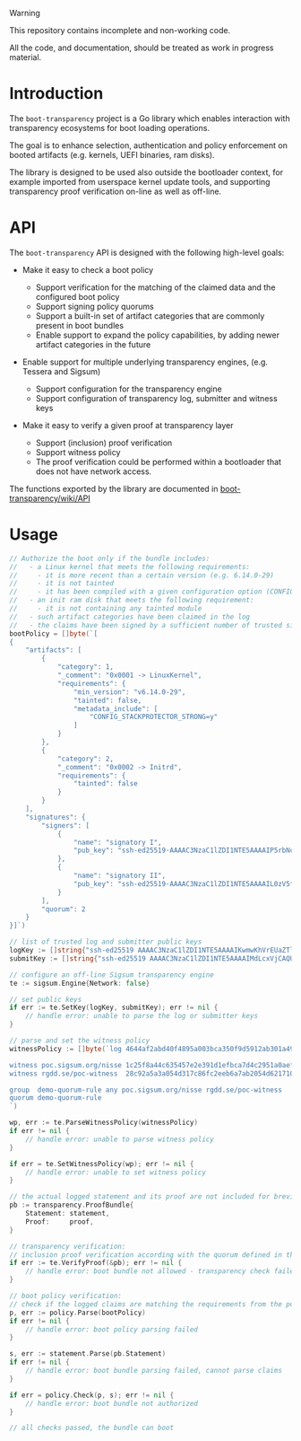 > [!WARNING]
> This repository contains incomplete and non-working code.
>
> All the code, and documentation, should be treated as work in progress material.

Introduction
============

The `boot-transparency` project is a Go library which enables interaction with
transparency ecosystems for boot loading operations.

The goal is to enhance selection, authentication and policy enforcement on
booted artifacts (e.g. kernels, UEFI binaries, ram disks).

The library is designed to be used also outside the bootloader context, for
example imported from userspace kernel update tools, and supporting
transparency proof verification on-line as well as off-line.

API
===

The `boot-transparency` API is designed with the following high-level goals:

* Make it easy to check a boot policy
    * Support verification for the matching of the claimed data and
      the configured boot policy
    * Support signing policy quorums
    * Support a built-in set of artifact categories that are
      commonly present in boot bundles
    * Enable support to expand the policy capabilities, by adding
      newer artifact categories in the future
* Enable support for multiple underlying transparency engines,
  (e.g. Tessera and Sigsum)
    * Support configuration for the transparency engine
    * Support configuration of transparency log, submitter
      and witness keys

* Make it easy to verify a given proof at transparency layer
    * Support (inclusion) proof verification
    * Support witness policy
    * The proof verification could be performed within a bootloader
      that does not have network access.

The functions exported by the library are documented in
[boot-transparency/wiki/API](https://github.com/usbarmory/boot-transparency/wiki/API)

Usage
=====

```go
// Authorize the boot only if the bundle includes:
//   - a Linux kernel that meets the following requirements:
//     - it is more recent than a certain version (e.g. 6.14.0-29)
//     - it is not tainted
//     - it has been compiled with a given configuration option (CONFIG_STACKPROTECTOR_STRONG=y)
//   - an init ram disk that meets the following requirement:
//     - it is not containing any tainted module
//   - such artifact categories have been claimed in the log
//   - the claims have been signed by a sufficient number of trusted signers to satisfy the required quorum (e.g. 2)
bootPolicy = []byte(`[
{
    "artifacts": [
        {
            "category": 1,
            "_comment": "0x0001 -> LinuxKernel",
            "requirements": {
                "min_version": "v6.14.0-29",
                "tainted": false,
                "metadata_include": [
                    "CONFIG_STACKPROTECTOR_STRONG=y"
                ]
            }
        },
        {
            "category": 2,
            "_comment": "0x0002 -> Initrd",
            "requirements": {
                "tainted": false
            }
        }
    ],
    "signatures": {
        "signers": [
            {
                "name": "signatory I",
                "pub_key": "ssh-ed25519·AAAAC3NzaC1lZDI1NTE5AAAAIP5rbNcIOcwqBHzLOhJEfdKFHa+pIs10idfTm8c+HDnK"
            },
            {
                "name": "signatory II",
                "pub_key": "ssh-ed25519·AAAAC3NzaC1lZDI1NTE5AAAAIL0zV5fSWzzXa4R7Kpk6RAXkvWsJGpvkQ+9/xxpHC49J"
            }
        ],
        "quorum": 2
    }
}]`)

// list of trusted log and submitter public keys
logKey := []string{"ssh-ed25519 AAAAC3NzaC1lZDI1NTE5AAAAIKwmwKhVrEUaZTlHjhoWA4jwJLOF8TY+/NpHAXAHbAHl"}
submitKey := []string{"ssh-ed25519 AAAAC3NzaC1lZDI1NTE5AAAAIMdLcxVjCAQUHbD4jCfFP+f8v1nmyjWkq6rXiexrK8II"}

// configure an off-line Sigsum transparency engine
te := sigsum.Engine{Network: false}

// set public keys
if err := te.SetKey(logKey, submitKey); err != nil {
    // handle error: unable to parse the log or submitter keys
}

// parse and set the witness policy
witnessPolicy := []byte(`log 4644af2abd40f4895a003bca350f9d5912ab301a49c77f13e5b6d905c20a5fe6 https://test.sigsum.org/barreleye

witness poc.sigsum.org/nisse 1c25f8a44c635457e2e391d1efbca7d4c2951a0aef06225a881e46b98962ac6c
witness rgdd.se/poc-witness  28c92a5a3a054d317c86fc2eeb6a7ab2054d6217100d0be67ded5b74323c5806

group  demo-quorum-rule any poc.sigsum.org/nisse rgdd.se/poc-witness
quorum demo-quorum-rule
`)

wp, err := te.ParseWitnessPolicy(witnessPolicy)
if err != nil {
    // handle error: unable to parse witness policy
}

if err = te.SetWitnessPolicy(wp); err != nil {
    // handle error: unable to set witness policy
}

// the actual logged statement and its proof are not included for brevity
pb := transparency.ProofBundle{
	Statement: statement,
	Proof:     proof,
}

// transparency verification:
// inclusion proof verification according with the quorum defined in the witness policy
if err := te.VerifyProof(&pb); err != nil {
    // handle error: boot bundle not allowed - transparency check failed
}

// boot policy verification:
// check if the logged claims are matching the requirements from the policy
p, err := policy.Parse(bootPolicy)
if err != nil {
    // handle error: boot policy parsing failed
}

s, err := statement.Parse(pb.Statement)
if err != nil {
    // handle error: boot bundle parsing failed, cannot parse claims
}

if err = policy.Check(p, s); err != nil {
    // handle error: boot bundle not authorized
}

// all checks passed, the bundle can boot
```
